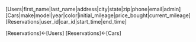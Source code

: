 [Users|first_name|last_name|address|city|state|zip|phone|email|admin]
[Cars|make|model|year|color|initial_mileage|price_bought|current_mileage]
[Reservations|user_id|car_id|start_time|end_time]

[Reservations]<-[Users]
[Reservations]<-[Cars]
